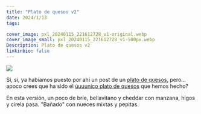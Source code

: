 ```yaml
---
title: "Plato de quesos v2"
date: 2024/1/13
tags:

cover_image: pxl_20240115_221612728_v1-original.webp
cover_image_small: pxl_20240115_221612728_v1-500px.webp
Description: Plato de quesos v2
linkinbio: false
---
```


[![](pxl_20240115_221612728_v1)](pxl_20240115_221612728_v1-original.webp)

Sí, sí, ya habíamos puesto por ahí un post de un <a href="/2007/6/4/Fotos-de-Comida:-Plato-de-Quesos">plato de quesos</a>, pero... apoco crees que ha sido el <a href="/2022/8/7/Plato-de-quesos"> úuuunico plato de quesos</a> que hemos hecho?

En esta versión, un poco de brie, bellavitano y cheddar con manzana, higos y cirela pasa. "Bañado" con nueces mixtas y pepitas.